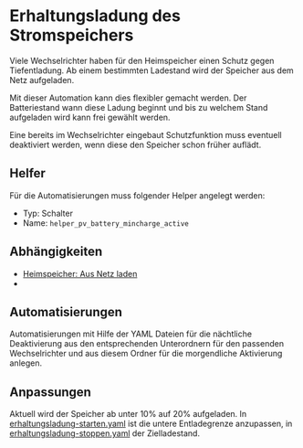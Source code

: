 # Erhaltungsladung des Stromspeichers

Viele Wechselrichter haben für den Heimspeicher einen Schutz gegen Tiefentladung. Ab einem bestimmten Ladestand wird der Speicher aus dem Netz aufgeladen.

Mit dieser Automation kann dies flexibler gemacht werden. Der Batteriestand wann diese Ladung beginnt und bis zu welchem Stand aufgeladen wird kann frei gewählt werden.

Eine bereits im Wechselrichter eingebaut Schutzfunktion muss eventuell deaktiviert werden, wenn diese den Speicher schon früher auflädt.


## Helfer

Für die Automatisierungen muss folgender Helper angelegt werden:

- Typ: Schalter
- Name:  `helper_pv_battery_mincharge_active`


## Abhängigkeiten

- [Heimspeicher: Aus Netz laden](../heimspeicher-aus-netz-laden/)
- 

## Automatisierungen

Automatisierungen mit Hilfe der YAML Dateien für die nächtliche Deaktivierung aus den entsprechenden Unterordnern für den passenden Wechselrichter und aus diesem Ordner für die morgendliche Aktivierung anlegen.


## Anpassungen

Aktuell wird der Speicher ab unter 10% auf 20% aufgeladen. In [erhaltungsladung-starten.yaml](./sofar-solar-HYD-x-KTL/erhaltungsladung-starten.yaml) ist die untere Entladegrenze anzupassen, in [erhaltungsladung-stoppen.yaml](./sofar-solar-HYD-x-KTL/erhaltungsladung-stoppen.yaml) der Zielladestand.
